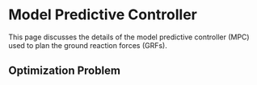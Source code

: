 # Model Predictive Controller

This page discusses the details of the model predictive controller (MPC) used to plan the ground reaction forces (GRFs).

## Optimization Problem

